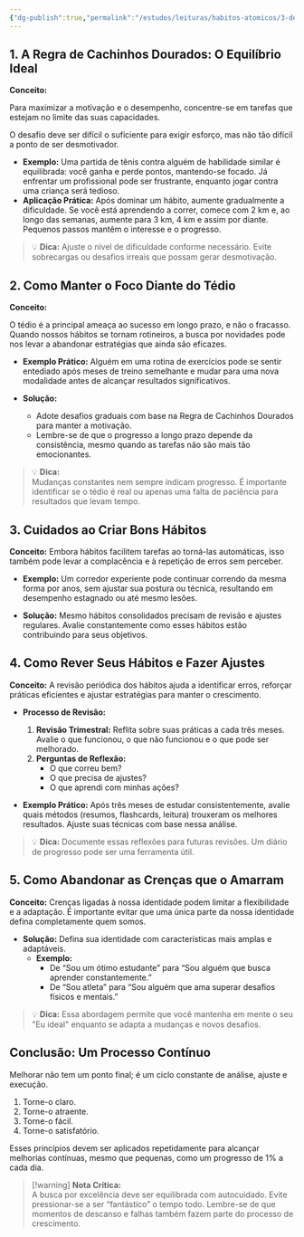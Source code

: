 ```yaml
---
{"dg-publish":true,"permalink":"/estudos/leituras/habitos-atomicos/3-destacar-se/"}
---
```


## 1. A Regra de Cachinhos Dourados: O Equilíbrio Ideal

**Conceito:**

Para maximizar a motivação e o desempenho, concentre-se em tarefas que estejam no limite das suas capacidades.

O desafio deve ser difícil o suficiente para exigir esforço, mas não tão difícil a ponto de ser desmotivador.

- **Exemplo:**  Uma partida de tênis contra alguém de habilidade similar é equilibrada: você ganha e perde pontos, mantendo-se focado. Já enfrentar um profissional pode ser frustrante, enquanto jogar contra uma criança será tedioso.
- **Aplicação Prática:** Após dominar um hábito, aumente gradualmente a dificuldade. Se você está aprendendo a correr, comece com 2 km e, ao longo das semanas, aumente para 3 km, 4 km e assim por diante. Pequenos passos mantêm o interesse e o progresso.

> 💡 **Dica:** Ajuste o nível de dificuldade conforme necessário. Evite sobrecargas ou desafios irreais que possam gerar desmotivação.

## 2. Como Manter o Foco Diante do Tédio

**Conceito:**  

O tédio é a principal ameaça ao sucesso em longo prazo, e não o fracasso. Quando nossos hábitos se tornam rotineiros, a busca por novidades pode nos levar a abandonar estratégias que ainda são eficazes.

- **Exemplo Prático:** Alguém em uma rotina de exercícios pode se sentir entediado após meses de treino semelhante e mudar para uma nova modalidade antes de alcançar resultados significativos.

- **Solução:**
    - Adote desafios graduais com base na Regra de Cachinhos Dourados para manter a motivação.
    - Lembre-se de que o progresso a longo prazo depende da consistência, mesmo quando as tarefas não são mais tão emocionantes.

> 💡 **Dica:**  
> Mudanças constantes nem sempre indicam progresso. É importante identificar se o tédio é real ou apenas uma falta de paciência para resultados que levam tempo.

## 3. Cuidados ao Criar Bons Hábitos

**Conceito:** Embora hábitos facilitem tarefas ao torná-las automáticas, isso também pode levar a complacência e à repetição de erros sem perceber.

- **Exemplo:** Um corredor experiente pode continuar correndo da mesma forma por anos, sem ajustar sua postura ou técnica, resultando em desempenho estagnado ou até mesmo lesões.

- **Solução:**  Mesmo hábitos consolidados precisam de revisão e ajustes regulares. Avalie constantemente como esses hábitos estão contribuindo para seus objetivos.

## 4. Como Rever Seus Hábitos e Fazer Ajustes

**Conceito:** A revisão periódica dos hábitos ajuda a identificar erros, reforçar práticas eficientes e ajustar estratégias para manter o crescimento.

- **Processo de Revisão:**
    
    1. **Revisão Trimestral:** Reflita sobre suas práticas a cada três meses. Avalie o que funcionou, o que não funcionou e o que pode ser melhorado.
    2. **Perguntas de Reflexão:**
        - O que correu bem?
        - O que precisa de ajustes?
        - O que aprendi com minhas ações?

- **Exemplo Prático:** Após três meses de estudar consistentemente, avalie quais métodos (resumos, flashcards, leitura) trouxeram os melhores resultados. Ajuste suas técnicas com base nessa análise.

> 💡 **Dica:** Documente essas reflexões para futuras revisões. Um diário de progresso pode ser uma ferramenta útil.

## 5. Como Abandonar as Crenças que o Amarram

**Conceito:** Crenças ligadas à nossa identidade podem limitar a flexibilidade e a adaptação. É importante evitar que uma única parte da nossa identidade defina completamente quem somos.

- **Solução:** Defina sua identidade com características mais amplas e adaptáveis.
    - **Exemplo:**
        - De “Sou um ótimo estudante” para “Sou alguém que busca aprender constantemente.”
        - De “Sou atleta” para “Sou alguém que ama superar desafios físicos e mentais.”

> 💡 **Dica:** Essa abordagem permite que você mantenha em mente o seu "Eu ideal" enquanto se adapta a mudanças e novos desafios.

## Conclusão: Um Processo Contínuo

Melhorar não tem um ponto final; é um ciclo constante de análise, ajuste e execução.

1. Torne-o claro.
2. Torne-o atraente.
3. Torne-o fácil.
4. Torne-o satisfatório.

Esses princípios devem ser aplicados repetidamente para alcançar melhorias contínuas, mesmo que pequenas, como um progresso de 1% a cada dia.

> [!warning] **Nota Crítica:**  
> A busca por excelência deve ser equilibrada com autocuidado. Evite pressionar-se a ser “fantástico” o tempo todo. Lembre-se de que momentos de descanso e falhas também fazem parte do processo de crescimento.
